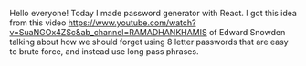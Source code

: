 
Hello everyone!
Today I made password generator with React. I got this idea from this video https://www.youtube.com/watch?v=SuaNGOx4ZSc&ab_channel=RAMADHANKHAMIS of Edward Snowden talking about how we should forget using 8 letter passwords that are easy to brute force, and instead use long pass phrases.

